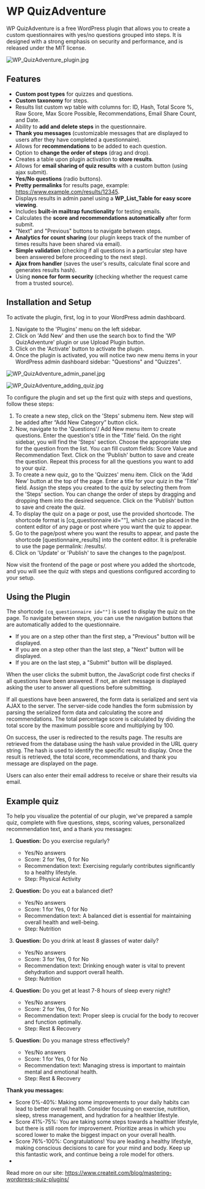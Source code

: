 # WP QuizAdventure

WP QuizAdventure is a free WordPress plugin that allows you to create a custom questionnaires with yes/no questions grouped into steps. It is designed with a strong emphasis on security and performance, and is released under the MIT license.

![WP_QuizAdventure_plugin.jpg](img%2FWP_QuizAdventure_plugin.jpg)

## Features

- **Custom post types** for quizzes and questions.
- **Custom taxonomy** for steps.
- Results list custom wp table with columns for: ID, Hash, Total Score %, Raw Score, Max Score Possible, Recommendations, Email Share Count, and Date.
- Ability to **add and delete steps** in the questionnaire.
- **Thank you messages** (customizable messages that are displayed to users after they have completed a questionnaire).
- Allows for **recommendations** to be added to each question.
- Option to **change the order of steps** (drag and drop).
- Creates a table upon plugin activation to **store results**.
- Allows for **email sharing of quiz results** with a custom button (using ajax submit).
- **Yes/No questions** (radio buttons).
- **Pretty permalinks** for results page, example: https://www.example.com/results/12345.
- Displays results in admin panel using a **WP_List_Table for easy score viewing**.
- Includes **built-in mailtrap functionality** for testing emails.
- Calculates the **score and recommendations automatically** after form submit.
- "Next" and "Previous" buttons to navigate between steps.
- **Analytics for count sharing** (our plugin keeps track of the number of times results have been shared via email).
- **Simple validation** (checking if all questions in a particular step have been answered before proceeding to the next step).
- **Ajax from handler** (saves the user's results, calculate final score and generates results hash).
- Using **nonce for form security** (checking whether the request came from a trusted source).

## Installation and Setup

To activate the plugin, first, log in to your WordPress admin dashboard.

1. Navigate to the 'Plugins' menu on the left sidebar.
2. Click on 'Add New' and then use the search box to find the 'WP QuizAdventure' plugin or use Upload Plugin button.
3. Click on the 'Activate' button to activate the plugin.
4. Once the plugin is activated, you will notice two new menu items in your WordPress admin dashboard sidebar: "Questions" and "Quizzes".

![WP_QuizAdventure_admin_panel.jpg](img%2FWP_QuizAdventure_admin_panel.jpg)

![WP_QuizAdventure_adding_quiz.jpg](img%2FWP_QuizAdventure_adding_quiz.jpg)

To configure the plugin and set up the first quiz with steps and questions, follow these steps:

1. To create a new step, click on the 'Steps' submenu item. New step will be added after “Add New Category” button click.
2. Now, navigate to the 'Questions'/ Add New menu item to create questions. Enter the question's title in the 'Title' field. On the right sidebar, you will find the 'Steps' section. Choose the appropriate step for the question from the list. You can fill custom fields: Score Value and Recommendation Text. Click on the 'Publish' button to save and create the question. Repeat this process for all the questions you want to add to your quiz.
3. To create a new quiz, go to the 'Quizzes' menu item. Click on the 'Add New' button at the top of the page. Enter a title for your quiz in the 'Title' field. Assign the steps you created to the quiz by selecting them from the 'Steps' section. You can change the order of steps by dragging and dropping them into the desired sequence.  Click on the 'Publish' button to save and create the quiz.
4. To display the quiz on a page or post, use the provided shortcode. The shortcode format is  [cq_questionnaire id=""], which can be placed in the content editor of any page or post where you want the quiz to appear.
5. Go to the page/post where you want the results to appear, and paste the shortcode [questionnaire_results] into the content editor. It is preferable to use the page permalink: /results/.
6. Click on 'Update' or 'Publish' to save the changes to the page/post.

Now visit the frontend of the page or post where you added the shortcode, and you will see the quiz with steps and questions configured according to your setup.

## Using the Plugin

The shortcode `[cq_questionnaire id=""]` is used to display the quiz on the page. To navigate between steps, you can use the navigation buttons that are automatically added to the questionnaire.

- If you are on a step other than the first step, a "Previous" button will be displayed.
- If you are on a step other than the last step, a "Next" button will be displayed.
- If you are on the last step, a "Submit" button will be displayed.

When the user clicks the submit button, the JavaScript code first checks if all questions have been answered. If not, an alert message is displayed asking the user to answer all questions before submitting.

If all questions have been answered, the form data is serialized and sent via AJAX to the server. The server-side code handles the form submission by parsing the serialized form data and calculating the score and recommendations. The total percentage score is calculated by dividing the total score by the maximum possible score and multiplying by 100.

On success, the user is redirected to the results page. The results are retrieved from the database using the hash value provided in the URL query string. The hash is used to identify the specific result to display. Once the result is retrieved, the total score, recommendations, and thank you message are displayed on the page.

Users can also enter their email address to receive or share their results via email.

## Example quiz

To help you visualize the potential of our plugin, we've prepared a sample quiz, complete with five questions, steps, scoring values, personalized recommendation text, and a thank you messages:

1. **Question:** Do you exercise regularly?
    - Yes/No answers
    - Score: 2 for Yes, 0 for No
    - Recommendation text: Exercising regularly contributes significantly to a healthy lifestyle.
    - Step: Physical Activity

2. **Question:** Do you eat a balanced diet?
    - Yes/No answers
    - Score: 1 for Yes, 0 for No
    - Recommendation text: A balanced diet is essential for maintaining overall health and well-being.
    - Step: Nutrition

3. **Question:** Do you drink at least 8 glasses of water daily?
    - Yes/No answers
    - Score: 3 for Yes, 0 for No
    - Recommendation text: Drinking enough water is vital to prevent dehydration and support overall health.
    - Step: Nutrition

4. **Question:** Do you get at least 7-8 hours of sleep every night?
    - Yes/No answers
    - Score: 2 for Yes, 0 for No
    - Recommendation text: Proper sleep is crucial for the body to recover and function optimally.
    - Step: Rest & Recovery

5. **Question:** Do you manage stress effectively?
    - Yes/No answers
    - Score: 1 for Yes, 0 for No
    - Recommendation text: Managing stress is important to maintain mental and emotional health.
    - Step: Rest & Recovery

**Thank you messages:**

- Score 0%-40%: Making some improvements to your daily habits can lead to better overall health. Consider focusing on exercise, nutrition, sleep, stress management, and hydration for a healthier lifestyle.
- Score 41%-75%: You are taking some steps towards a healthier lifestyle, but there is still room for improvement. Prioritize areas in which you scored lower to make the biggest impact on your overall health.
- Score 76%-100%: Congratulations! You are leading a healthy lifestyle, making conscious decisions to care for your mind and body. Keep up this fantastic work, and continue being a role model for others.
- 

Read more on our site: https://www.createit.com/blog/mastering-wordpress-quiz-plugins/
